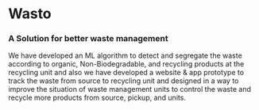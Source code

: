 # Wasto
### A Solution for better waste management
We have developed an ML algorithm to detect and segregate the waste according to organic, Non-Biodegradable, and recycling products at the recycling unit and also we have developed a website & app prototype to track the waste from source to recycling unit and designed in a way to improve the situation of waste management units to control the waste and recycle more products from source, pickup, and units.
